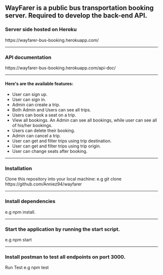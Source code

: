 <h2>WayFarer is a public bus transportation booking server. Required to develop the back-end API.</h2>

<h3>Server side hosted on Heroku</h3>
https://wayfarer-bus-booking.herokuapp.com/
<hr>

<h3>API documentation</h3>
https://wayfarer-bus-booking.herokuapp.com/api-doc/
<hr>

<h4>Here's are the available features:</h4>
<ul>
<li>User can sign up.</li>
<li>User can sign in.</li>
<li>Admin can create a trip.</li>
<li> Both Admin and Users can see all trips.</li>
<li> Users can book a seat on a trip.</li>
<li> View all bookings. An Admin can see all bookings, while user can see all of his/her bookings.</li>
<li> Users can delete their booking.</li>
<li> Admin can cancel a trip.</li>
<li> User can get and filter trips using trip destination.</li>
<li> User can get and filter trips using trip origin.</li>
<li> User can change seats after booking.</li>
</ul>

<hr>
<h3>Installation</h3>
Clone this repository into your local machine:
e.g git clone https://github.com/Anniez94/wayfarer
<hr>
<h3>Install dependencies</h3>
e.g npm install.
<hr>
<h3>Start the application by running the start script.</h3>
e.g npm start
<hr>
<h3>Install postman to test all endpoints on port 3000.</h3>
Run Test
e.g npm test